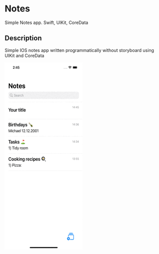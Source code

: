 # Notes
Simple Notes app. Swift, UIKit, CoreData

## Description
Simple IOS notes app written programmatically without storyboard using UIKit and CoreData

<p><img align="left" alt="gif" src="https://github.com/kostya-lee003/Notes/blob/main/Simulator%20Screen%20Recording%20-%20iPhone%2012%20Pro%20Max%20-%202022-01-21%20at%2014.46.26.gif" width="250" height="600"></p>
